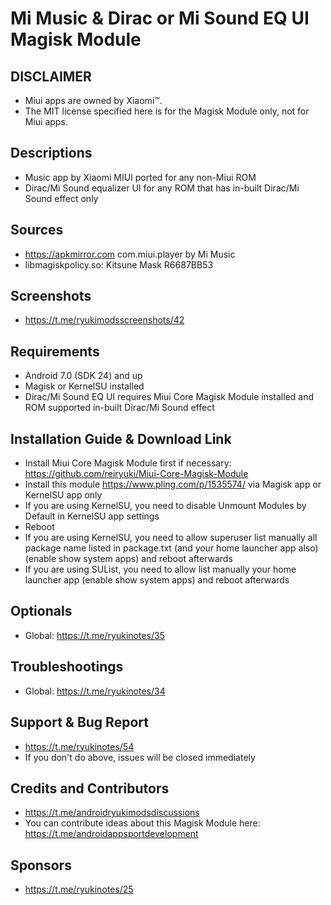 # Mi Music & Dirac or Mi Sound EQ UI Magisk Module

## DISCLAIMER
- Miui apps are owned by Xiaomi™.
- The MIT license specified here is for the Magisk Module only, not for Miui apps.

## Descriptions
- Music app by Xiaomi MIUI ported for any non-Miui ROM
- Dirac/Mi Sound equalizer UI for any ROM that has in-built Dirac/Mi Sound effect only

## Sources
- https://apkmirror.com com.miui.player by Mi Music
- libmagiskpolicy.so: Kitsune Mask R6687BB53

## Screenshots
- https://t.me/ryukimodsscreenshots/42

## Requirements
- Android 7.0 (SDK 24) and up
- Magisk or KernelSU installed
- Dirac/Mi Sound EQ UI requires Miui Core Magisk Module installed and ROM supported in-built Dirac/Mi Sound effect

## Installation Guide & Download Link
- Install Miui Core Magisk Module first if necessary: https://github.com/reiryuki/Miui-Core-Magisk-Module
- Install this module https://www.pling.com/p/1535574/ via Magisk app or KernelSU app only
- If you are using KernelSU, you need to disable Unmount Modules by Default in KernelSU app settings
- Reboot
- If you are using KernelSU, you need to allow superuser list manually all package name listed in package.txt (and your home launcher app also) (enable show system apps) and reboot afterwards
- If you are using SUList, you need to allow list manually your home launcher app (enable show system apps) and reboot afterwards

## Optionals
- Global: https://t.me/ryukinotes/35

## Troubleshootings
- Global: https://t.me/ryukinotes/34

## Support & Bug Report
- https://t.me/ryukinotes/54
- If you don't do above, issues will be closed immediately

## Credits and Contributors
- https://t.me/androidryukimodsdiscussions
- You can contribute ideas about this Magisk Module here: https://t.me/androidappsportdevelopment

## Sponsors
- https://t.me/ryukinotes/25


